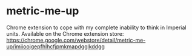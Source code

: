 # metric-me-up
Chrome extension to cope with my complete inability to think in Imperial units. Available on the Chrome extension store: https://chrome.google.com/webstore/detail/metric-me-up/imiioojgepfhlhcfjpmkmapdgglkddgg
